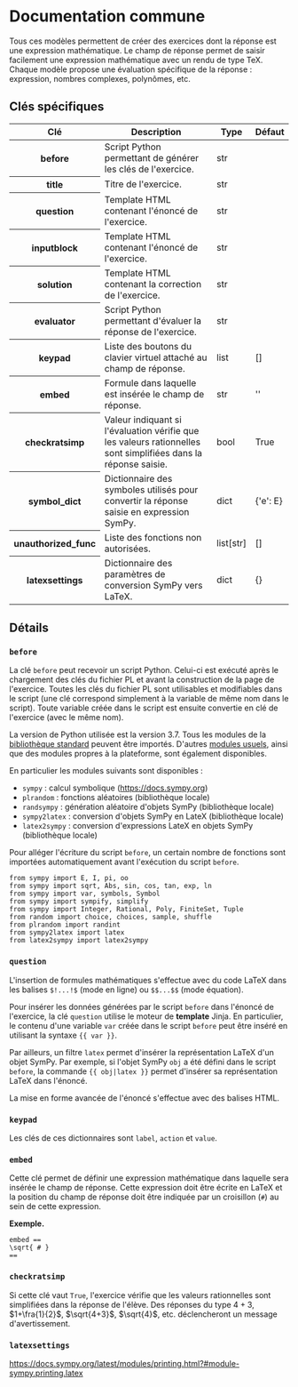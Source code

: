 # Documentation commune

Tous ces modèles permettent de créer des exercices dont la réponse est une expression mathématique. Le champ de réponse permet de saisir facilement une expression mathématique avec un rendu de type TeX. Chaque modèle propose une évaluation spécifique de la réponse : expression, nombres complexes, polynômes, etc.

## Clés spécifiques

          
<table class="table">
<thead>
<tr>
<th scope="col">Clé</th>
<th scope="col">Description</th>
<th scope="col">Type</th>
<th scope="col">Défaut</th>
</tr>
</thead>
<tbody>

<tr>
<th scope="row"> before </th>
<td> Script Python permettant de générer les clés de l'exercice. </td>
<td> str </td>
<td>  </td>
</tr>

<tr>
<th scope="row"> title </th>
<td> Titre de l'exercice. </td>
<td> str </td>
<td>  </td>
</tr>

<tr>
<th scope="row"> question </th>
<td> Template HTML contenant l'énoncé de l'exercice. </td>
<td> str </td>
<td>  </td>
</tr>

<tr>
<th scope="row"> inputblock </th>
<td> Template HTML contenant l'énoncé de l'exercice. </td>
<td> str </td>
<td>  </td>
</tr>

<tr>
<th scope="row"> solution </th>
<td> Template HTML contenant la correction de l'exercice. </td>
<td> str </td>
<td>  </td>
</tr>

<tr>
<th scope="row"> evaluator </th>
<td> Script Python permettant d'évaluer la réponse de l'exercice. </td>
<td> str </td>
<td>  </td>
</tr>

<tr>
<th scope="row"> keypad </th>
<td> Liste des boutons du clavier virtuel attaché au champ de réponse. </td>
<td> list </td>
<td> [] </td>
</tr>

<tr>
<th scope="row"> embed </th>
<td> Formule dans laquelle est insérée le champ de réponse. </td>
<td> str </td>
<td> '' </td>
</tr>

<tr>
<th scope="row"> checkratsimp </th>
<td> Valeur indiquant si l'évaluation vérifie que les valeurs rationnelles sont simplifiées dans la réponse saisie. </td>
<td> bool </td>
<td> True </td>
</tr>

<tr>
<th scope="row"> symbol_dict </th>
<td> Dictionnaire des symboles utilisés pour convertir la réponse saisie en expression SymPy. </td>
<td> dict </td>
<td> {'e': E} </td>
</tr>

<tr>
<th scope="row"> unauthorized_func </th>
<td> Liste des fonctions non autorisées. </td>
<td> list[str] </td>
<td> [] </td>
</tr>

<tr>
<th scope="row"> latexsettings </th>
<td> Dictionnaire des paramètres de conversion SymPy vers LaTeX. </td>
<td> dict </td>
<td> {} </td>
</tr>

</tbody>
</table>

## Détails

### `before`

La clé `before` peut recevoir un script Python. Celui-ci est exécuté après le chargement des clés du fichier PL et avant la construction de la page de l'exercice. Toutes les clés du fichier PL sont utilisables et modifiables dans le script (une clé correspond simplement à la variable de même nom dans le script). Toute variable créée dans le script est ensuite convertie en clé de l'exercice (avec le même nom).

La version de Python utilisée est la version 3.7. Tous les modules de la [bibliothèque standard](https://docs.python.org/fr/3/library/index.html) peuvent être importés. D'autres [modules usuels](https://documentationpl.readthedocs.io/fr/latest/technic_doc/modules_sandbox.md), ainsi que des modules propres à la plateforme, sont également disponibles.

En particulier les modules suivants sont disponibles :
  * `sympy` : calcul symbolique (https://docs.sympy.org)
  * `plrandom` : fonctions aléatoires (bibliothèque locale)
  * `randsympy` : génération aléatoire d'objets SymPy (bibliothèque locale)
  * `sympy2latex` : conversion d'objets SymPy en LateX (bibliothèque locale)
  * `latex2sympy` : conversion d'expressions LateX en objets SymPy (bibliothèque locale)

Pour alléger l'écriture du script `before`, un certain nombre de fonctions sont importées automatiquement avant l'exécution du script `before`.

```
from sympy import E, I, pi, oo
from sympy import sqrt, Abs, sin, cos, tan, exp, ln
from sympy import var, symbols, Symbol
from sympy import sympify, simplify
from sympy import Integer, Rational, Poly, FiniteSet, Tuple
from random import choice, choices, sample, shuffle
from plrandom import randint
from sympy2latex import latex
from latex2sympy import latex2sympy
```

### `question`

L'insertion de formules mathématiques s'effectue avec du code LaTeX dans les balises `$!...!$` (mode en ligne) ou `$$...$$` (mode équation).

Pour insérer les données générées par le script `before` dans l'énoncé de l'exercice, la clé `question` utilise le moteur de **template** Jinja. En particulier, le contenu d'une variable `var` créée dans le script `before` peut être inséré en utilisant la syntaxe `{{ var }}`.

Par ailleurs, un filtre `latex` permet d'insérer la représentation LaTeX d'un objet SymPy. Par exemple, si l'objet SymPy `obj` a été défini dans le script `before`, la commande `{{ obj|latex }}` permet d'insérer sa représentation LaTeX dans l'énoncé.

La mise en forme avancée de l'énoncé s'effectue avec des balises HTML.

### `keypad`

Les clés de ces dictionnaires sont `label`, `action` et `value`.

### `embed`

Cette clé permet de définir une expression mathématique dans laquelle sera insérée le champ de réponse. Cette expression doit être écrite en LaTeX et la position du champ de réponse doit être indiquée par un croisillon (`#`) au sein de cette expression.

**Exemple.**
```
embed ==
\sqrt{ # }
==
```

### `checkratsimp`

Si cette clé vaut `True`, l'exercice vérifie que les valeurs rationnelles sont simplifiées dans la réponse de l'élève. Des réponses du type $4+3$, $1+\fra{1}{2}$, $\sqrt{4+3}$, $\sqrt{4}$, etc. déclencheront un message d'avertissement.

### `latexsettings`

https://docs.sympy.org/latest/modules/printing.html?#module-sympy.printing.latex
